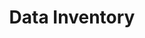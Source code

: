 ---
schema: default
title: Data Inventory
organization: Performance & Analytics
notes: >-
  Inventory of datasets targeted for release on the Open Data Portal and
  provided on <a href="http://www.datasd.org/inventory"
  target="_blank">DataSD.org</a> for voting.  This is <strong>not</strong> a
  list of datasets currently published, and we still a lot of work ahead of us
  to extract and structure them.  To read more about the inventory and the
  process, please see <a href="http://www.datasd.org/inventory"
  target="_blank">DataSD.org</a>.
resources:
  - name: DataSD.org Data Inventory
    url: >-
      https://datasd-prod.s3.amazonaws.com/inventory/open_data_inventory_datasd.csv
    format: csv
license: 'http://www.opendefinition.org/licenses/odc-pddl'
category:
  - City Management
maintainer: ''
maintainer_email: ''
---